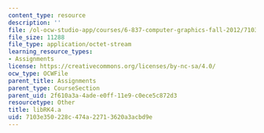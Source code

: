 ```yaml
---
content_type: resource
description: ''
file: /ol-ocw-studio-app/courses/6-837-computer-graphics-fall-2012/7103e350228c474a22713620a3acbd9e_libRK4.a
file_size: 11288
file_type: application/octet-stream
learning_resource_types:
- Assignments
license: https://creativecommons.org/licenses/by-nc-sa/4.0/
ocw_type: OCWFile
parent_title: Assignments
parent_type: CourseSection
parent_uid: 2f610a3a-4ade-e0ff-11e9-c0ece5c872d3
resourcetype: Other
title: libRK4.a
uid: 7103e350-228c-474a-2271-3620a3acbd9e
---
```

